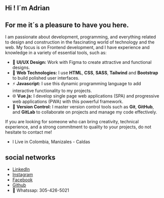 ## Hi ! I´m Adrian

## For me it´s a pleasure to have you here.

I am passionate about development, programming, and everything related to design and construction in the fascinating world of technology and the web. My focus is on Frontend development, and I have experience and knowledge in a variety of essential tools, such as:

- 🎨 **UI/UX Design:** Work with Figma to create attractive and functional designs.
- 🚀 **Web Technologies:** I use **HTML**, **CSS**, **SASS**, **Tailwind** and **Bootstrap** to build polished user interfaces.
- ⚡ **Javascript:** I use this dynamic programming language to add interactive functionality to my projects.
- 🌐 **Vue.js:** I develop single page web applications (SPA) and progressive web applications (PWA) with this powerful framework.
- 🔗 **Version Control:** I master version control tools such as **Git**, **GitHub**, and **GitLab** to collaborate on projects and manage my code effectively.

If you are looking for someone who can bring creativity, technical experience, and a strong commitment to quality to your projects, do not hesitate to contact me!

- I Live in Colombia, Manizales - Caldas
  
## social networks
  - [LinkedIn](https://www.linkedin.com/in/adrian-ospina/)
  - [Instagram](https://www.instagram.com/ospina.1997/)
  - [Facebook](https://web.facebook.com/adrian.ospina.524?locale=es_LA)
  - [Github](https://github.com/Adrian97G)
  - 📱 Whatssap: 305-426-5021


